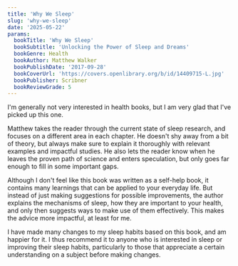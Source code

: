 ```yaml
---
title: 'Why We Sleep'
slug: 'why-we-sleep'
date: '2025-05-22'
params:
  bookTitle: 'Why We Sleep'
  bookSubtitle: 'Unlocking the Power of Sleep and Dreams'
  bookGenre: Health
  bookAuthor: Matthew Walker
  bookPublishDate: '2017-09-28'
  bookCoverUrl: 'https://covers.openlibrary.org/b/id/14409715-L.jpg'
  bookPublisher: Scribner
  bookReviewGrade: 5
---
```


I'm generally not very interested in health books, but I am very glad that I've picked up this one.

Matthew takes the reader through the current state of sleep research, and focuses on a different area in each chapter. He doesn't shy away from a bit of theory, but always make sure to explain it thoroughly with relevant examples and impactful studies. He also lets the reader know when he leaves the proven path of science and enters speculation, but only goes far enough to fill in some important gaps.

Although I don't feel like this book was written as a self-help book, it contains many learnings that can be applied to your everyday life. But instead of just making suggestions for possible improvements, the author explains the mechanisms of sleep, how they are important to your health, and only then suggests ways to make use of them effectively. This makes the advice more impactful, at least for me.

I have made many changes to my sleep habits based on this book, and am happier for it. I thus recommend it to anyone who is interested in sleep or improving their sleep habits, particularly to those that appreciate a certain understanding on a subject before making changes.
